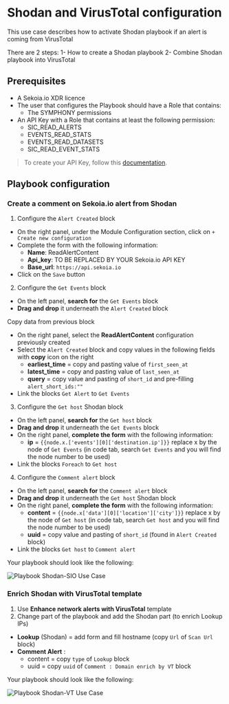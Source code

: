 # Shodan and VirusTotal configuration

This use case describes how to activate Shodan playbook if an alert is coming from VirusTotal

There are 2 steps:
1- How to create a Shodan playbook
2- Combine Shodan playbook into VirusTotal

## Prerequisites

- A Sekoia.io XDR licence
- The user that configures the Playbook should have a Role that contains:
	* The SYMPHONY permissions
- An API Key with a Role that contains at least the following permission:
	* SIC_READ_ALERTS
	* EVENTS_READ_STATS
	* EVENTS_READ_DATASETS
	* SIC_READ_EVENT_STATS

> To create your API Key, follow this [documentation](../../../getting_started/manage_api_keys.md).

## Playbook configuration

### Create a comment on Sekoia.io alert from Shodan

1. Configure the `Alert Created` block

  - On the right panel, under the Module Configuration section, click on `+ Create new configuration`
  - Complete the form with the following information:
    * **Name**: ReadAlertContent
    * **Api_key**: TO BE REPLACED BY YOUR Sekoia.io API KEY
    * **Base_url**: `https://api.sekoia.io`
  - Click on the `Save` button

2. Configure the `Get Events` block

  - On the left panel, **search for** the `Get Events` block
  - **Drag and drop** it underneath the `Alert Created` block

  Copy data from previous block
  - On the right panel, select the **ReadAlertContent** configuration previously created
  - Select the `Alert Created` block and copy values in the following fields with **copy** icon on the right
    - **earliest_time** = copy and pasting value of `first_seen_at`
    - **latest_time** = copy and pasting value of `last_seen_at`
    - **query** = copy value and pasting of `short_id` and pre-filling `alert_short_ids:"`<replace by short_id>`"`
  - Link the blocks `Get Alert` to `Get Events`

3. Configure the `Get host` Shodan block

  - On the left panel, **search for** the `Get host` block
  - **Drag and drop** it underneath the `Get Events` block
  - On the right panel, **complete the form** with the following information:
    - **ip** = `{{node.x.['events'][0]['destination.ip']}}`   replace x by the node of `Get Events` (in code tab, search `Get Events` and you will find the node number to be used)
  - Link the blocks `Foreach` to `Get host`  

4. Configure the `Comment alert` block

  - On the left panel, **search for** the `Comment alert` block
  - **Drag and drop** it underneath the `Get host` Shodan block
  - On the right panel, **complete the form** with the following information:
    - **content** = `{{node.x['data'][0]['location']['city']}}`   replace x by the node of `Get host` (in code tab, search `Get host` and you will find the node number to be used)
    - **uuid** = copy value and pasting of `short_id` (found in `Alert Created` block)
  - Link the blocks `Get host` to `Comment alert`  

Your playbook should look like the following:

![Playbook Shodan-SIO Use Case](/assets/playbooks/library/UseCases/Shodan_VT_1.png)

### Enrich Shodan with VirusTotal template

  1. Use **Enhance network alerts with VirusTotal** template
  2. Change part of the playbook and add the Shodan part (to enrich Lookup IPs)
  - **Lookup** (Shodan) = add form and fill hostname (copy `Url` of `Scan Url` block)
  - **Comment Alert** :
    - content = copy `type` of `Lookup` block
    - uuid = copy `uuid` of `Comment : Domain enrich by VT` block  	

Your playbook should look like the following:

![Playbook Shodan-VT Use Case](/assets/playbooks/library/UseCases/Shodan_VT_2.png)
